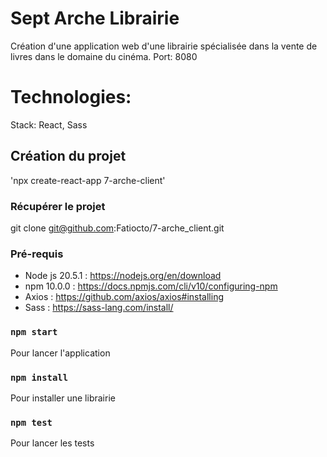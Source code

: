 
# Sept Arche Librairie
Création d'une application web d'une librairie spécialisée dans la vente de livres dans le domaine du cinéma.
Port: 8080
# Technologies:
Stack: React, Sass


## Création du projet
'npx create-react-app 7-arche-client'

### Récupérer le projet
git clone git@github.com:Fatiocto/7-arche_client.git

### Pré-requis
- Node js 20.5.1 : https://nodejs.org/en/download
- npm 10.0.0 : https://docs.npmjs.com/cli/v10/configuring-npm
- Axios : https://github.com/axios/axios#installing
- Sass : https://sass-lang.com/install/

### `npm start`
Pour lancer l'application

### `npm install`
Pour installer une librairie

### `npm test`
Pour lancer les tests

